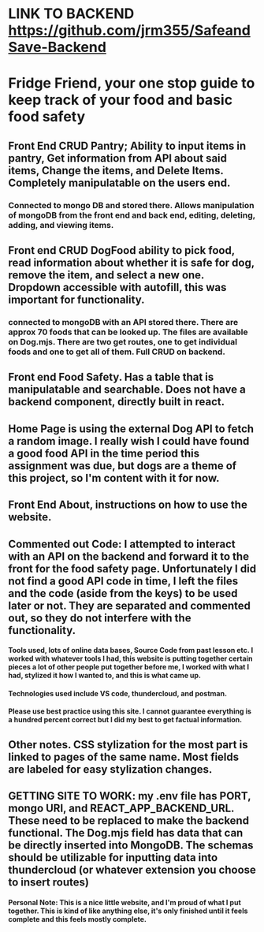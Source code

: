 # LINK TO BACKEND https://github.com/jrm355/SafeandSave-Backend

# Fridge Friend, your one stop guide to keep track of your food and basic food safety

## Front End CRUD Pantry; Ability to input items in pantry, Get information from API about said items, Change the items, and Delete Items. Completely manipulatable on the users end.

### Connected to mongo DB and stored there. Allows manipulation of mongoDB from the front end and back end, editing, deleting, adding, and viewing items. 

## Front end CRUD DogFood ability to pick food, read information about whether it is safe for dog, remove the item, and select a new one. Dropdown accessible with autofill, this was important for functionality. 

### connected to mongoDB with an API stored there. There are approx 70 foods that can be looked up. The files are available on Dog.mjs. There are two get routes, one to get individual foods and one to get all of them. Full CRUD on backend. 

## Front end Food Safety. Has a table that is manipulatable and searchable. Does not have a backend component, directly built in react. 

## Home Page is using the external Dog API to fetch a random image. I really wish I could have found a good food API in the time period this assignment was due, but dogs are a theme of this project, so I'm content with it for now.

## Front End About, instructions on how to use the website.

## Commented out Code: I attempted to interact with an API on the backend and forward it to the front for the food safety page. Unfortunately I did not find a good API code in time, I left the files and the code (aside from the keys) to be used later or not. They are separated and commented out, so they do not interfere with the functionality.

#### Tools used, lots of online data bases, Source Code from past lesson etc. I worked with whatever tools I had, this website is putting together certain pieces a lot of other people put together before me, I worked with what I had, stylized it how I wanted to, and this is what came up.

#### Technologies used include VS code, thundercloud, and postman. 

#### Please use best practice using this site. I cannot guarantee everything is a hundred percent correct but I did my best to get factual information. 

## Other notes. CSS stylization for the most part is linked to pages of the same name. Most fields are labeled for easy stylization changes. 

## GETTING SITE TO WORK: my .env file has PORT, mongo URI, and REACT_APP_BACKEND_URL. These need to be replaced to make the backend functional. The Dog.mjs field has data that can be directly inserted into MongoDB. The schemas should be utilizable for inputting data into thundercloud (or whatever extension you choose to insert routes)

#### Personal Note: This is a nice little website, and I'm proud of what I put together. This is kind of like anything else, it's only finished until it feels complete and this feels mostly complete. 